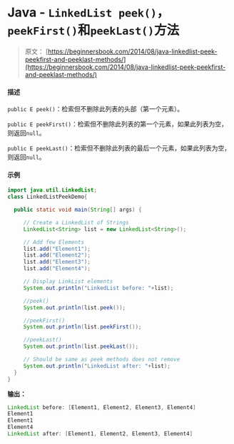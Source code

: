 # Java - `LinkedList peek()`，`peekFirst()`和`peekLast()`方法

> 原文： [https://beginnersbook.com/2014/08/java-linkedlist-peek-peekfirst-and-peeklast-methods/](https://beginnersbook.com/2014/08/java-linkedlist-peek-peekfirst-and-peeklast-methods/)

#### 描述

`public E peek()`：检索但不删除此列表的头部（第一个元素）。

`public E peekFirst()`：检索但不删除此列表的第一个元素，如果此列表为空，则返回`null`。

`public E peekLast()`：检索但不删除此列表的最后一个元素，如果此列表为空，则返回`null`。

#### 示例

```java
import java.util.LinkedList;
class LinkedListPeekDemo{

  public static void main(String[] args) {

     // Create a LinkedList of Strings
     LinkedList<String> list = new LinkedList<String>();

     // Add few Elements
     list.add("Element1");
     list.add("Element2");
     list.add("Element3");
     list.add("Element4");

     // Display LinkList elements
     System.out.println("LinkedList before: "+list);

     //peek()
     System.out.println(list.peek());

     //peekFirst()
     System.out.println(list.peekFirst());

     //peekLast()
     System.out.println(list.peekLast());

     // Should be same as peek methods does not remove
     System.out.println("LinkedList after: "+list);
  }
}
```

**输出：**

```java
LinkedList before: [Element1, Element2, Element3, Element4]
Element1
Element1
Element4
LinkedList after: [Element1, Element2, Element3, Element4]

```